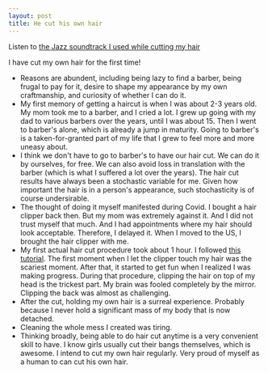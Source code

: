 ```yaml
---
layout: post
title: He cut his own hair
---
```


Listen to [the Jazz soundtrack I used while cutting my hair](https://www.youtube.com/watch?v=LqME1y6Mlyg)

I have cut my own hair for the first time!
- Reasons are abundent, including being lazy to find a barber, being frugal to pay for it, desire to shape my appearance by my own craftmanship, and curiosity of whether I can do it. 
- My first memory of getting a haircut is when I was about 2-3 years old. My mom took me to a barber, and I cried a lot. I grew up going with my dad to various barbers over the years, until I was about 15. Then I went to barber's alone, which is already a jump in maturity. Going to barber's is a taken-for-granted part of my life that I grew to feel more and more uneasy about.
- I think we don't have to go to barber's to have our hair cut. We can do it by ourselves, for free. We can also avoid loss in translation with the barber (which is what I suffered a lot over the years). The hair cut results have always been a stochastic variable for me. Given how important the hair is in a person's appearance, such stochasticity is of course undersirable.
- The thought of doing it myself manifested during Covid. I bought a hair clipper back then. But my mom was extremely against it. And I did not trust myself that much. And I had appointments where my hair should look acceptable. Therefore, I delayed it. When I moved to the US, I brought the hair clipper with me.
- My first actual hair cut procedure took about 1 hour. I followed [this tutorial](https://www.youtube.com/watch?v=ZrTC5D-zYBs). The first moment when I let the clipper touch my hair was the scariest moment. After that, it started to get fun when I realized I was making progress. During that procedure, clipping the hair on top of my head is the trickest part. My brain was fooled completely by the mirror. Clipping the back was almost as challenging.
- After the cut, holding my own hair is a surreal experience. Probably because I never hold a significant mass of my body that is now detached. 
- Cleaning the whole mess I created was tiring.
- Thinking broadly, being able to do hair cut anytime is a very convenient skill to have. I know girls usually cut their bangs themselves, which is awesome. I intend to cut my own hair regularly. Very proud of myself as a human to can cut his own hair.